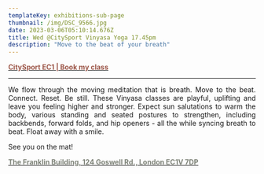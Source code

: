```yaml
---
templateKey: exhibitions-sub-page
thumbnail: /img/DSC_9566.jpg
date: 2023-03-06T05:10:14.676Z
title: Wed @CitySport Vinyasa Yoga 17.45pm
description: "Move to the beat of your breath"
---
```


<div style="text-align: justify;">

[**<span style="color:#9C5648;">CitySport EC1 | Book my class</span>**](https://bookings.citysport.org.uk/LhWeb/en/Public/Bookings)

---

We flow through the moving meditation that is breath. Move to the beat. Connect. Reset. Be still. 
These Vinyasa classes are playful, uplifting and leave you feeling higher and stronger. Expect sun salutations to warm the body, various standing and seated postures to strengthen, including backbends, forward folds, and hip openers - all the while syncing breath to beat. Float away with a smile.

See you on the mat!

[**<span style="color:#7E8378;">The Franklin Building, 124 Goswell Rd., London EC1V 7DP</span>**](https://www.google.com/maps/place/CitySport/@51.5246578,-0.1039556,17z/data=!3m2!4b1!5s0x48761b0c17e07dc5:0xb1355f12df541930!4m6!3m5!1s0x48761b5745b782e9:0xbdbfaea81a91cb82!8m2!3d51.5246546!4d-0.0990847!16s%2Fg%2F1v93_k76?entry=ttu&g_ep=EgoyMDI1MDIxOS4xIKXMDSoASAFQAw%3D%3D)

</div>
